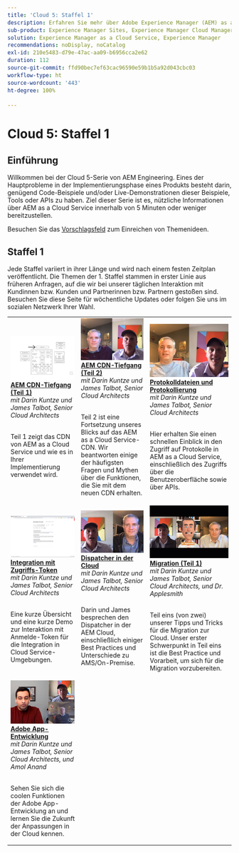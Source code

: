 ```yaml
---
title: 'Cloud 5: Staffel 1'
description: Erfahren Sie mehr über Adobe Experience Manager (AEM) as a Cloud Service von den Adobe-Fachleuten, die die Software entwickeln und den professionellen Services, die sie bereitstellen.
sub-product: Experience Manager Sites, Experience Manager Cloud Manager, Experience Manager Assets
solution: Experience Manager as a Cloud Service, Experience Manager
recommendations: noDisplay, noCatalog
exl-id: 210e5483-d79e-47ac-aa09-b6956cca2e62
duration: 112
source-git-commit: ffd90bec7ef63cac96590e59b1b5a92d043cbc03
workflow-type: ht
source-wordcount: '443'
ht-degree: 100%

---
```


# Cloud 5: Staffel 1

## Einführung

Willkommen bei der Cloud 5-Serie von AEM Engineering. Eines der Hauptprobleme in der Implementierungsphase eines Produkts besteht darin, genügend Code-Beispiele und/oder Live-Demonstrationen dieser Beispiele, Tools oder APIs zu haben. Ziel dieser Serie ist es, nützliche Informationen über AEM as a Cloud Service innerhalb von 5 Minuten oder weniger bereitzustellen.

Besuchen Sie das [Vorschlagsfeld](https://forms.office.com/r/74P5Xz4UH0) zum Einreichen von Themenideen.

## Staffel 1

Jede Staffel variiert in ihrer Länge und wird nach einem festen Zeitplan veröffentlicht. Die Themen der 1. Staffel stammen in erster Linie aus früheren Anfragen, auf die wir bei unserer täglichen Interaktion mit Kundinnen bzw. Kunden und Partnerinnen bzw. Partnern gestoßen sind. Besuchen Sie diese Seite für wöchentliche Updates oder folgen Sie uns im sozialen Netzwerk Ihrer Wahl.

<table>
  <tr>
   <td>
      <a href="./cloud5-aem-cdn-part1.md">
      <img alt="AEM CDN Teil 1" src="./imgs/001-thumb.png"/>
      </a>
      <div>
         <a href="./cloud5-aem-cdn-part1.md"><strong>AEM CDN-Tiefgang (Teil 1)</strong></a>
 <br/><em>mit Darin Kuntze und James Talbot, Senior Cloud Architects</em>
      </div>
      <p>
        <br/>
 Teil 1 zeigt das CDN von AEM as a Cloud Service und wie es in Ihrer Implementierung verwendet wird.
      </p>
     </td>   
     <td>
      <a href="./cloud5-aem-cdn-part2.md">
         <img alt="AEM CDN Teil 2" src="./imgs/002-thumb.png"/>
      </a>
      <div>
         <a href="./cloud5-aem-cdn-part2.md"><strong>AEM CDN-Tiefgang (Teil 2)</strong></a>
 <br/><em>mit Darin Kuntze und James Talbot, Senior Cloud Architects</em>
      </div>
      <p>
        <br/>
 Teil 2 ist eine Fortsetzung unseres Blicks auf das AEM as a Cloud Service-CDN. Wir beantworten einige der häufigsten Fragen und Mythen über die Funktionen, die Sie mit dem neuen CDN erhalten.
      </p>
   </td>
     <td>
        <a href="./cloud5-aem-log-files.md">
            <img alt="Protokolldateien und Protokollierung" src="./imgs/003-thumb.png"/>
        </a>
      <div>
         <a href="./cloud5-aem-log-files.md"><strong>Protokolldateien und Protokollierung</strong></a>
 <br/><em>mit Darin Kuntze und James Talbot, Senior Cloud Architects</em>
      </div>
      <p>
        <br/>
 Hier erhalten Sie einen schnellen Einblick in den Zugriff auf Protokolle in AEM as a Cloud Service, einschließlich des Zugriffs über die Benutzeroberfläche sowie über APIs.
      </p>
   </td> 
  </tr>
  <tr>
   <td>
        <a href="./cloud5-getting-login-token-integrations.md">
            <img alt="Zugriffs-Token" src="./imgs/004-thumb.png"/>
        </a>
      <div>
        <a href="./cloud5-getting-login-token-integrations.md"><strong>Integration mit Zugriffs-Token</strong></a>
 <br/><em>mit Darin Kuntze und James Talbot, Senior Cloud Architects</em>
      </div>
      <p>
        <br/>
 Eine kurze Übersicht und eine kurze Demo zur Interaktion mit Anmelde-Token für die Integration in Cloud Service-Umgebungen.
      </p>
     </td>   
     <td>
      <a href="./cloud5-aem-dispatcher-cloud.md">
      <img alt="Dispatcher in der Cloud" src="./imgs/005-thumb.png"/>
       </a>  
      <div>
        <a href="./cloud5-aem-dispatcher-cloud.md"><strong>Dispatcher in der Cloud</strong></a>
 <br/><em>mit Darin Kuntze und James Talbot, Senior Cloud Architects</em>
      </div>
      <p>
        <br/>
 Darin und James besprechen den Dispatcher in der AEM Cloud, einschließlich einiger Best Practices und Unterschiede zu AMS/On-Premise. 
      </p>
   </td>
     <td>
        <a href="./cloud5-aem-content-migration-part-1.md">
            <img alt="Migration (Teil 1)" src="./imgs/006-thumb.png"/>
        </a>
      <div>
         <a href="./cloud5-aem-content-migration-part-1.md"><strong>Migration (Teil 1)</strong></a>
 <br/><em>mit Darin Kuntze und James Talbot, Senior Cloud Architects, und Dr. Applesmith</em>
      </div>
      <p>
        <br/>
 Teil eins (von zwei) unserer Tipps und Tricks für die Migration zur Cloud. Unser erster Schwerpunkt in Teil eins ist die Best Practice und Vorarbeit, um sich für die Migration vorzubereiten.
      </p>
   </td> 
  </tr>
    <tr>
        <td>
            <a href="./cloud5-adobe-app-builder.md">
                <img alt="Adobe App-Entwicklung" src="./imgs/010-thumb.png"/>
            </a>
            <div>
                <a href="./cloud5-adobe-app-builder.md"><strong>Adobe App-Entwicklung</strong></a><br/>
<em>mit Darin Kuntze und James Talbot, Senior Cloud Architects, und Amol Anand</em>
            </div>
            <p><br/>
                Sehen Sie sich die coolen Funktionen der Adobe App-Entwicklung an und lernen Sie die Zukunft der Anpassungen in der Cloud kennen.
            </p>
        </td>
        <td></td>
        <td></td>
    </tr>
</table>
